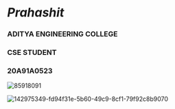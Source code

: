 # <i><b>Prahashit</b></i>
### ADITYA ENGINEERING COLLEGE
### CSE STUDENT
### 20A91A0523
![85918091](https://user-images.githubusercontent.com/85918091/142975349-fd94f31e-5b60-49c9-8cf1-79f92c8b9070.jpg)

![142975349-fd94f31e-5b60-49c9-8cf1-79f92c8b9070](https://user-images.githubusercontent.com/85918091/142975696-87e6b161-37d3-4621-99d4-56cc30da2957.jpg)
